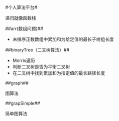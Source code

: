 #个人算法平台#

递归就像函数栈

##arr(数组问题)##

- 未排序正数数组中累加和为给定值的最长子树组长度

##binaryTree（二叉树算法）##

- Morris遍历
- 判断二叉树是否为平衡二叉树
- 在二叉树中找到累加和为指定值的最长路径长度

##graph##

图算法

##grapSimple##

简单图算法
